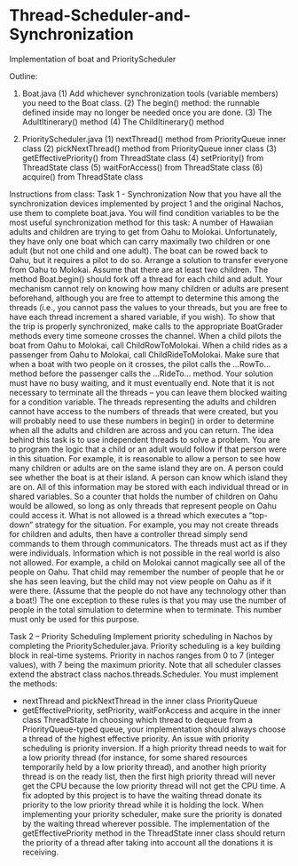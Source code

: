 # Thread-Scheduler-and-Synchronization

Implementation of boat and PriorityScheduler

Outline:
1. Boat.java
(1) Add whichever synchronization tools (variable members) you need to the Boat class.
(2) The begin() method: the runnable defined inside may no longer be needed once you are done.
(3) The AdultItinerary() method
(4) The ChildItinerary() method

2. PriorityScheduler.java
(1) nextThread() method from PriorityQueue inner class
(2) pickNextThread() method from PriorityQueue inner class
(3) getEffectivePriority() from ThreadState class
(4) setPriority() from ThreadState class
(5) waitForAccess() from ThreadState class
(6) acquire() from ThreadState class


Instructions from class:
Task 1 - Synchronization
Now that you have all the synchronization devices implemented by project 1 and the original
Nachos, use them to complete boat.java. You will find condition variables to be the most useful
synchronization method for this task:
A number of Hawaiian adults and children are trying to get from Oahu to Molokai.
Unfortunately, they have only one boat which can carry maximally two children or one adult
(but not one child and one adult). The boat can be rowed back to Oahu, but it requires a pilot
to do so. Arrange a solution to transfer everyone from Oahu to Molokai. Assume that there are
at least two children.
The method Boat.begin() should fork off a thread for each child and adult. Your mechanism
cannot rely on knowing how many children or adults are present beforehand, although you are
free to attempt to determine this among the threads (i.e., you cannot pass the values to your
threads, but you are free to have each thread increment a shared variable, if you wish).
To show that the trip is properly synchronized, make calls to the appropriate BoatGrader methods
every time someone crosses the channel. When a child pilots the boat from Oahu to Molokai, call
ChildRowToMolokai. When a child rides as a passenger from Oahu to Molokai, call
ChildRideToMolokai. Make sure that when a boat with two people on it crosses, the pilot calls the
…RowTo… method before the passenger calls the …RideTo… method.
Your solution must have no busy waiting, and it must eventually end. Note that it is not necessary
to terminate all the threads – you can leave them blocked waiting for a condition variable. The
threads representing the adults and children cannot have access to the numbers of threads that
were created, but you will probably need to use these numbers in begin() in order to determine
when all the adults and children are across and you can return.
The idea behind this task is to use independent threads to solve a problem. You are to program
the logic that a child or an adult would follow if that person were in this situation. For example, it
is reasonable to allow a person to see how many children or adults are on the same island they
are on. A person could see whether the boat is at their island. A person can know which island
they are on. All of this information may be stored with each individual thread or in shared
variables. So a counter that holds the number of children on Oahu would be allowed, so long as
only threads that represent people on Oahu could access it.
What is not allowed is a thread which executes a “top-down” strategy for the situation. For example, you
may not create threads for children and adults, then have a controller thread simply send commands to
them through communicators. The threads must act as if they were individuals.
Information which is not possible in the real world is also not allowed. For example, a child on Molokai
cannot magically see all of the people on Oahu. That child may remember the number of people that he
or she has seen leaving, but the child may not view people on Oahu as if it were there. (Assume that the
people do not have any technology other than a boat!)
The one exception to these rules is that you may use the number of people in the total simulation to
determine when to terminate. This number must only be used for this purpose.


Task 2 – Priority Scheduling
Implement priority scheduling in Nachos by completing the PriorityScheduler.java. Priority
scheduling is a key building block in real-time systems.
Priority in nachos ranges from 0 to 7 (integer values), with 7 being the maximum priority. Note
that all scheduler classes extend the abstract class nachos.threads.Scheduler. You must
implement the methods:
- nextThread and pickNextThread in the inner class PriorityQueue
- getEffectivePriority, setPriority, waitForAccess and acquire in the inner class ThreadState
In choosing which thread to dequeue from a PriorityQueue-typed queue, your implementation
should always choose a thread of the highest effective priority.
An issue with priority scheduling is priority inversion. If a high priority thread needs to wait for a
low priority thread (for instance, for some shared resources temporarily held by a low priority
thread), and another high priority thread is on the ready list, then the first high priority thread
will never get the CPU because the low priority thread will not get the CPU time. A fix adopted
by this project is to have the waiting thread donate its priority to the low priority thread while it
is holding the lock.
When implementing your priority scheduler, make sure the priority is donated by the waiting
thread wherever possible. The implementation of the getEffectivePriority method in the
ThreadState inner class should return the priority of a thread after taking into account all the
donations it is receiving.
